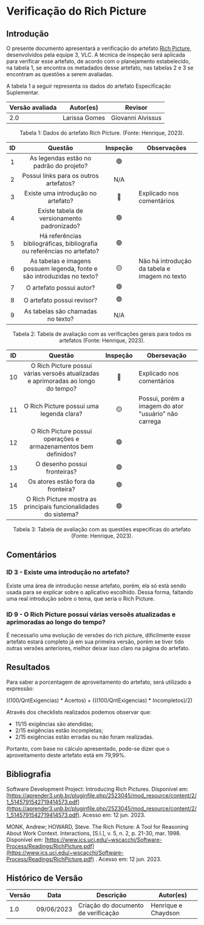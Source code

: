 # Verificação do Rich Picture

## Introdução

O presente documento apresentará a verificação do artefato [Rich Picture](https://requisitos-de-software.github.io/2023.1-VLC/#/planejamento/richpicture), desenvolvidos pela equipe 3, VLC. A técnica de inspeção será aplicada para verificar esse artefato, de acordo com o planejamento estabelecido, na tabela 1, se encontra os metadados desse artefato, nas tabelas 2 e 3 se encontram as questões a serem avaliadas.

A tabela 1 a seguir representa os dados do artefato Especificação Suplementar.

| Versão avaliada | Autor(es)     | Revisor           |
| ---------------- | ------------- | ----------------- |
| 2.0              | Larissa Gomes | Giovanni Alvissus |

<div style="text-align: center">
<p> Tabela 1: Dados do artefato Rich Picture. (Fonte: Henrique, 2023). </p>
</div>

| ID |                                   Questão                                   | Inspeção | Observações                                     |
| :-: | :---------------------------------------------------------------------------: | :--------: | ------------------------------------------------- |
| 1 |                   As legendas estão no padrão do projeto?                   |     🟢     |                                                   |
| 2 |                    Possui links para os outros artefatos?                    |    N/A    |                                                   |
| 3 |                     Existe uma introdução no artefato?                     |     🔴     | Explicado nos comentários                        |
| 4 |                  Existe tabela de versionamento padronizado?                  |     🟢     |                                                   |
| 5 | Há referências bibliográficas, bibliografia ou referências no artefato? |     🟢     |                                                   |
| 6 |   As tabelas e imagens possuem legenda, fonte e são introduzidas no texto?   |     🟡     | Não há introdução da tabela e imagem no texto |
| 7 |                           O artefato possui autor?                           |     🟢     |                                                   |
| 8 |                          O artefato possui revisor?                          |     🟢     |                                                   |
| 9 |                      As tabelas são chamadas no texto?                      |    N/A    |                                                   |

<div style="text-align: center">
<p> Tabela 2: Tabela de avaliação com as verificações gerais para todos os artefatos (Fonte: Henrique, 2023). </p>
</div>

| ID |                                      Questão                                      | Inspeção | Obersevação                                           |
| :-: | :---------------------------------------------------------------------------------: | :--------: | ------------------------------------------------------- |
| 10 | O Rich Picture possui várias versoẽs atualizadas e aprimoradas ao longo do tempo? |     🔴     | Explicado nos comentários                              |
| 11 |                      O Rich Picture possui uma legenda clara?                      |     🟡     | Possui, porém a imagem do ator "usuário" não carrega |
| 12 |          O Rich Picture possui operações e armazenamentos bem definidos?          |     🟢     |                                                         |
| 13 |                            O desenho possui fronteiras?                            |     🟢     |                                                         |
| 14 |                         Os atores estão fora da fronteira?                         |     🟢     |                                                         |
| 15 |           O Rich Picture mostra as principais funcionalidades do sistema?           |     🟢     |                                                         |

<div style="text-align: center">
<p> Tabela 3: Tabela de avaliação com as questões específicas do artefato (Fonte: Henrique, 2023). </p>
</div>

## Comentários

### ID 3 - Existe uma introdução no artefato?

Existe uma área de introdução nesse artefato, porém, ela só está sendo usada para se explicar sobre o aplicativo escolhido. Dessa forma, faltando uma real introdução sobre o tema, que seria o Rich Picture.

### ID 9 - O Rich Picture possui várias versoẽs atualizadas e aprimoradas ao longo do tempo?

É necessaŕio uma evolução de versões do rich picture, dificilmente essse artefato estará completo já em sua primeira versão, porém se tiver tido outras versões anteriores, melhor deixar isso claro na página do artefato.

## Resultados

Para saber a porcentagem de aproveitamento do artefato, será utilizado a expressão:

((100/QntExigencias) * Acertos) + (((100/QntExigencias) * Incompletos)/2)

Através dos checklists realizados podemos observar que:

* 11/15 exigências são atendidas;
* 2/15 exigências estão incompletas;
* 2/15 exigências estão erradas ou não foram realizadas.

Portanto, com base no cálculo apresentado, pode-se dizer que o aproveitamento deste artefato está em 79,99%.

## Bibliografia

 Software Development Project: Introducing Rich Pictures. Disponível em: [https://aprender3.unb.br/pluginfile.php/2523045/mod_resource/content/2/1_5145791542719414573.pdf](https://aprender3.unb.br/pluginfile.php/2523045/mod_resource/content/2/1_5145791542719414573.pdf). Acesso em: 12 jun. 2023.

 MONK, Andrew; HOWARD, Steve. The Rich Picture: A Tool for Reasoning About Work Context. Interactions, [S.l.], v. 5, n. 2, p. 21-30, mar. 1998. Disponível em: [https://www.ics.uci.edu/~wscacchi/Software-Process/Readings/RichPicture.pdf](https://www.ics.uci.edu/~wscacchi/Software-Process/Readings/RichPicture.pdf) . Acesso em: 12 jun. 2023.

## Histórico de Versão

| Versão | Data       | Descrição                             | Autor(es)           |
| ------- | ---------- | --------------------------------------- | ------------------- |
| 1.0     | 09/06/2023 | Criação do documento de verificação | Henrique e Chaydson |
